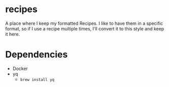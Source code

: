# recipes
A place where I keep my formatted Recipes. I like to have them in a specific format, so if I use a recipe multiple times, I'll convert it to this style and keep it here.

# Dependencies
- Docker
- yq
  - `brew install yq`
